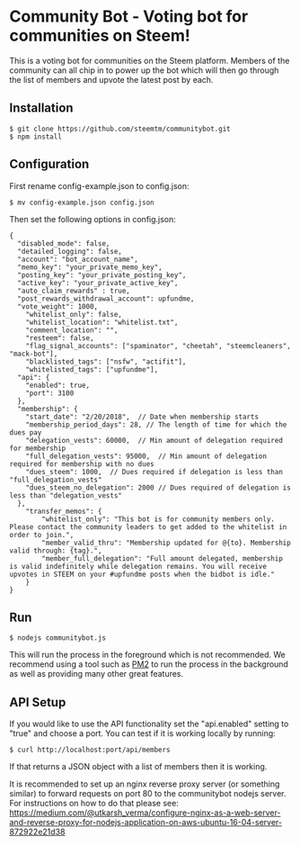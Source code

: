 # Community Bot - Voting bot for communities on Steem!

This is a voting bot for communities on the Steem platform. Members of the community can all chip in to power up the bot which will then go through the list of members and upvote the latest post by each. 

## Installation
```
$ git clone https://github.com/steemtm/communitybot.git
$ npm install
```

## Configuration
First rename config-example.json to config.json:
```
$ mv config-example.json config.json
```

Then set the following options in config.json:
```
{
  "disabled_mode": false,
  "detailed_logging": false,
  "account": "bot_account_name",
  "memo_key": "your_private_memo_key",
  "posting_key": "your_private_posting_key",
  "active_key": "your_private_active_key",
  "auto_claim_rewards" : true,
  "post_rewards_withdrawal_account": upfundme,
  "vote_weight": 1000,
	"whitelist_only": false,
	"whitelist_location": "whitelist.txt",
	"comment_location": "",
	"resteem": false,
	"flag_signal_accounts": ["spaminator", "cheetah", "steemcleaners", "mack-bot"],
	"blacklisted_tags": ["nsfw", "actifit"],
	"whitelisted_tags": ["upfundme"],
  "api": {
    "enabled": true,
    "port": 3100
  },
  "membership": {
    "start_date": "2/20/2018",  // Date when membership starts
    "membership_period_days": 28, // The length of time for which the dues pay
    "delegation_vests": 60000,  // Min amount of delegation required for membership
    "full_delegation_vests": 95000,  // Min amount of delegation required for membership with no dues
    "dues_steem": 1000,  // Dues required if delegation is less than "full_delegation_vests"
    "dues_steem_no_delegation": 2000 // Dues required of delegation is less than "delegation_vests"
  },
	"transfer_memos": {
		"whitelist_only": "This bot is for community members only. Please contact the community leaders to get added to the whitelist in order to join.",
		"member_valid_thru": "Membership updated for @{to}. Membership valid through: {tag}.",
		"member_full_delegation": "Full amount delegated, membership is valid indefinitely while delegation remains. You will receive upvotes in STEEM on your #upfundme posts when the bidbot is idle."
	}
}
```
## Run
```
$ nodejs communitybot.js
```

This will run the process in the foreground which is not recommended. We recommend using a tool such as [PM2](http://pm2.keymetrics.io/) to run the process in the background as well as providing many other great features.

## API Setup
If you would like to use the API functionality set the "api.enabled" setting to "true" and choose a port. You can test if it is working locally by running:

```
$ curl http://localhost:port/api/members
```

If that returns a JSON object with a list of members then it is working.

It is recommended to set up an nginx reverse proxy server (or something similar) to forward requests on port 80 to the communitybot nodejs server. For instructions on how to do that please see: https://medium.com/@utkarsh_verma/configure-nginx-as-a-web-server-and-reverse-proxy-for-nodejs-application-on-aws-ubuntu-16-04-server-872922e21d38
